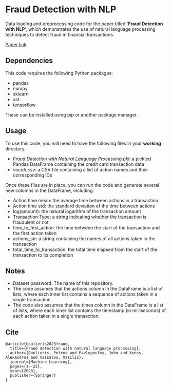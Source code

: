 # Fraud Detection with NLP
Data loading and preprocessing code for the paper titled '**Fraud Detection with NLP**', which demonstrates the use of natural language processing techniques to detect fraud in financial transactions.

[Paper link](https://link.springer.com/article/10.1007/s10994-023-06354-5)

## Dependencies
This code requires the following Python packages:

* pandas
* numpy
* sklearn
* ast
* tensorflow

These can be installed using pip or another package manager.

## Usage
To use this code, you will need to have the following files in your **working** directory:

* _Fraud Detection with Natural Language Processing.pkl_: a pickled Pandas DataFrame containing the credit card transaction data
* _vocab.csv_: a CSV file containing a list of action names and their corresponding IDs

Once these files are in place, you can run the code and generate several new columns in the DataFrame, including:

* Action time mean: the average time between actions in a transaction
* Action time std: the standard deviation of the time between actions
* log(amount): the natural logarithm of the transaction amount
* Transaction Type: a string indicating whether the transaction is fraudulent or not
* time_to_first_action: the time between the start of the transaction and the first action taken
* actions_str: a string containing the names of all actions taken in the transaction
* total_time_to_transaction: the total time elapsed from the start of the transaction to its completion

## Notes

* Dataset password: The name of this repository.
* The code assumes that the actions column in the DataFrame is a list of lists, where each inner list contains a sequence of actions taken in a single transaction.
* The code also assumes that the times column in the DataFrame is a list of lists, where each inner list contains the timestamp (in milliseconds) of each action taken in a single transaction.

## Cite
```
@article{boulieris2023fraud,
  title={Fraud detection with natural language processing},
  author={Boulieris, Petros and Pavlopoulos, John and Xenos, Alexandros and Vassalos, Vasilis},
  journal={Machine Learning},
  pages={1--22},
  year={2023},
  publisher={Springer}
}
```
